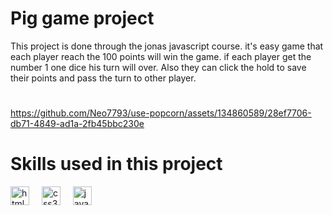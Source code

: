# Pig game project

This project is done through the jonas javascript course. it's easy game that each player reach the 100 points will win the game. if each player get the number 1 one dice his turn will over. Also they can click the hold to save their points and pass the turn to other player.

# 
https://github.com/Neo7793/use-popcorn/assets/134860589/28ef7706-db71-4849-ad1a-2fb45bbc230e


# Skills used in this project 
<div align="left">
  <img src="https://cdn.jsdelivr.net/gh/devicons/devicon/icons/html5/html5-original.svg" height="30" alt="html5 logo"  />
  <img width="12" />
  <img src="https://cdn.jsdelivr.net/gh/devicons/devicon/icons/css3/css3-original.svg" height="30" alt="css3 logo"  />
  <img width="12" />
  <img src="https://cdn.jsdelivr.net/gh/devicons/devicon/icons/javascript/javascript-original.svg" height="30" alt="javascript logo"  />
  <img width="12" />
</div>
